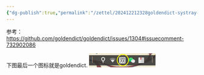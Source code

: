 ```yaml
---
{"dg-publish":true,"permalink":"/zettel/202412212328goldendict-systray-icon/","title":202412212328,"tags":["icon-theme","goldendict","美化","linux","systray"]}
---
```


参考：https://github.com/goldendict/goldendict/issues/1304#issuecomment-732902086

下图最后一个图标就是goldendict.
![image-20241221.232209.968](/img/user/assets/image-20241221.232209.968.png)